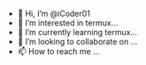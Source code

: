 - 👋 Hi, I’m @iCoder01
- 👀 I’m interested in termux...
- 🌱 I’m currently learning termux...
- 💞️ I’m looking to collaborate on ...
- 📫 How to reach me ...

<!---
iCoder01/iCoder01 is a ✨ special ✨ repository because its `README.md` (this file) appears on your GitHub profile.
You can click the Preview link to take a look at your changes.
--->
